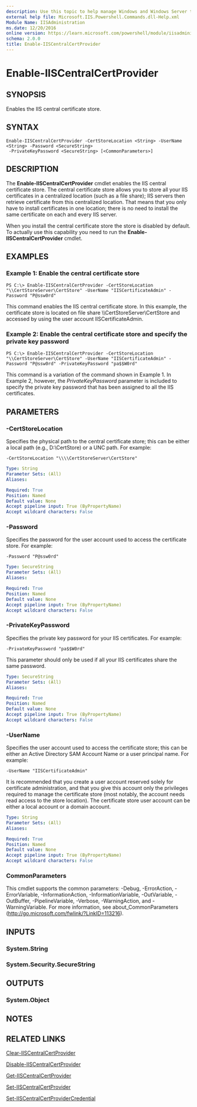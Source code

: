 ```yaml
---
description: Use this topic to help manage Windows and Windows Server technologies with Windows PowerShell.
external help file: Microsoft.IIS.Powershell.Commands.dll-Help.xml
Module Name: IISAdministration
ms.date: 12/20/2016
online version: https://learn.microsoft.com/powershell/module/iisadministration/enable-iiscentralcertprovider?view=windowsserver2022-ps&wt.mc_id=ps-gethelp
schema: 2.0.0
title: Enable-IISCentralCertProvider
---
```


# Enable-IISCentralCertProvider

## SYNOPSIS
Enables the IIS central certificate store.

## SYNTAX

```
Enable-IISCentralCertProvider -CertStoreLocation <String> -UserName <String> -Password <SecureString>
 -PrivateKeyPassword <SecureString> [<CommonParameters>]
```

## DESCRIPTION
The **Enable-IISCentralCertProvider** cmdlet enables the IIS central certificate store.
The central certificate store allows you to store all your IIS certificates in a centralized location (such as a file share); IIS servers then retrieve certificate from this centralized location.
That means that you only have to install certificates in one location; there is no need to install the same certificate on each and every IIS server.

When you install the central certificate store the store is disabled by default.
To actually use this capability you need to run the **Enable-IISCentralCertProvider** cmdlet.

## EXAMPLES

### Example 1: Enable the central certificate store
```
PS C:\> Enable-IISCentralCertProvider -CertStoreLocation "\\CertStoreServer\CertStore" -UserName "IISCertificateAdmin" -Password "P@ssw0rd"
```

This command enables the IIS central certificate store.
In this example, the certificate store is located on file share \\\\CertStoreServer\CertStore and accessed by using the user account IISCertificateAdmin.

### Example 2: Enable the central certificate store and specify the private key password
```
PS C:\> Enable-IISCentralCertProvider -CertStoreLocation "\\CertStoreServer\CertStore" -UserName "IISCertificateAdmin" -Password "P@ssw0rd" -PrivateKeyPassword "pa$$W0rd"
```

This command is a variation of the command shown in Example 1.
In Example 2, however, the *PrivateKeyPassword* parameter is included to specify the private key password that has been assigned to all the IIS certificates.

## PARAMETERS

### -CertStoreLocation
Specifies the physical path to the central certificate store; this can be either a local path (e.g., D:\CertStore) or a UNC path.
For example:

`-CertStoreLocation "\\\\CertStoreServer\CertStore"`

```yaml
Type: String
Parameter Sets: (All)
Aliases: 

Required: True
Position: Named
Default value: None
Accept pipeline input: True (ByPropertyName)
Accept wildcard characters: False
```

### -Password
Specifies the password for the user account used to access the certificate store.
For example:

`-Password "P@ssw0rd"`

```yaml
Type: SecureString
Parameter Sets: (All)
Aliases: 

Required: True
Position: Named
Default value: None
Accept pipeline input: True (ByPropertyName)
Accept wildcard characters: False
```

### -PrivateKeyPassword
Specifies the private key password for your IIS certificates.
For example:

`-PrivateKeyPassword "pa$$W0rd"`

This parameter should only be used if all your IIS certificates share the same password.

```yaml
Type: SecureString
Parameter Sets: (All)
Aliases: 

Required: True
Position: Named
Default value: None
Accept pipeline input: True (ByPropertyName)
Accept wildcard characters: False
```

### -UserName
Specifies the user account used to access the certificate store; this can be either an Active Directory SAM Account Name or a user principal name.
For example:

`-UserName "IISCertificateAdmin"`

It is recommended that you create a user account reserved solely for certificate administration, and that you give this account only the privileges required to manage the certificate store (most notably, the account needs read access to the store location).
The certificate store user account can be either a local account or a domain account.

```yaml
Type: String
Parameter Sets: (All)
Aliases: 

Required: True
Position: Named
Default value: None
Accept pipeline input: True (ByPropertyName)
Accept wildcard characters: False
```

### CommonParameters
This cmdlet supports the common parameters: -Debug, -ErrorAction, -ErrorVariable, -InformationAction, -InformationVariable, -OutVariable, -OutBuffer, -PipelineVariable, -Verbose, -WarningAction, and -WarningVariable. For more information, see about_CommonParameters (http://go.microsoft.com/fwlink/?LinkID=113216).

## INPUTS

### System.String

### System.Security.SecureString

## OUTPUTS

### System.Object

## NOTES

## RELATED LINKS

[Clear-IISCentralCertProvider](./Clear-IISCentralCertProvider.md)

[Disable-IISCentralCertProvider](./Disable-IISCentralCertProvider.md)

[Get-IISCentralCertProvider](./Get-IISCentralCertProvider.md)

[Set-IISCentralCertProvider](./Set-IISCentralCertProvider.md)

[Set-IISCentralCertProviderCredential](./Set-IISCentralCertProviderCredential.md)

